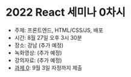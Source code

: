 # 2022 React 세미나 0차시

* 주제: 프론트엔드, HTML/CSS/JS, 배포
* 시간: 8월 27일 오후 3시 30분
* 장소: 강남 (추가 예정)
* 녹화영상: (추가 예정)
* 강의자료: (추가 예정)
* [과제 0](./assignment-0.md): 9월 3일 자정까지 제출